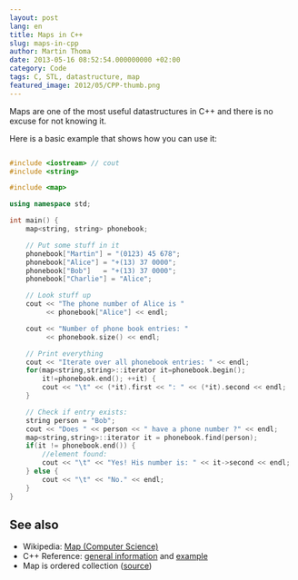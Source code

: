 ```yaml
---
layout: post
lang: en
title: Maps in C++
slug: maps-in-cpp
author: Martin Thoma
date: 2013-05-16 08:52:54.000000000 +02:00
category: Code
tags: C, STL, datastructure, map
featured_image: 2012/05/CPP-thumb.png
---
```

Maps are one of the most useful datastructures in C++ and there is no excuse for not knowing it.

Here is a basic example that shows how you can use it:

```cpp

#include <iostream> // cout
#include <string>

#include <map>

using namespace std;

int main() {
    map<string, string> phonebook;

    // Put some stuff in it
    phonebook["Martin"] = "(0123) 45 678";
    phonebook["Alice"] = "+(13) 37 0000";
    phonebook["Bob"]   = "+(13) 37 0000";
    phonebook["Charlie"] = "Alice";

    // Look stuff up
    cout << "The phone number of Alice is "
         << phonebook["Alice"] << endl;

    cout << "Number of phone book entries: "
         << phonebook.size() << endl;

    // Print everything
    cout << "Iterate over all phonebook entries: " << endl;
    for(map<string,string>::iterator it=phonebook.begin();
        it!=phonebook.end(); ++it) {
        cout << "\t" << (*it).first << ": " << (*it).second << endl;
    }

    // Check if entry exists:
    string person = "Bob";
    cout << "Does " << person << " have a phone number ?" << endl;
    map<string,string>::iterator it = phonebook.find(person);
    if(it != phonebook.end()) {
        //element found:
        cout << "\t" << "Yes! His number is: " << it->second << endl;
    } else {
        cout << "\t" << "No." << endl;
    }
}

```

<h2>See also</h2>
<ul>
  <li>Wikipedia: <a href="http://en.wikipedia.org/wiki/Map_(computer_science)">Map (Computer Science)</a></li>
  <li>C++ Reference: <a href="http://www.cplusplus.com/reference/map/map/">general information</a> and <a href="http://www.cplusplus.com/reference/map/map/map/">example</a></li>
  <li>Map is ordered collection (<a href="http://stackoverflow.com/a/4562771/562769">source</a>)</li>
</ul>
